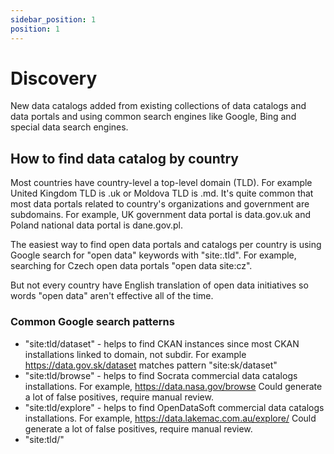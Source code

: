 ```yaml
---
sidebar_position: 1
position: 1
---
```

# Discovery

New data catalogs added from existing collections of data catalogs and data portals and using common search engines like Google, Bing and special data search engines.

## How to find data catalog by country

Most countries have country-level a top-level domain (TLD). For example United Kingdom TLD is .uk or Moldova TLD is .md. It's quite common that most data portals related to country's organizations and government are subdomains. For example, UK government data portal is data.gov.uk and Poland national data portal is dane.gov.pl.

The easiest way to find open data portals and catalogs per country is using Google search for "open data" keywords with "site:.tld". For example, searching for Czech open data portals "open data site:cz".

But not every country have English translation of open data initiatives so words "open data" aren't effective all of the time. 

### Common Google search patterns

* "site:tld/dataset" - helps to find CKAN instances since most CKAN installations linked to domain, not subdir. For example https://data.gov.sk/dataset matches pattern "site:sk/dataset"
* "site:tld/browse" - helps to find Socrata commercial data catalogs installations. For example, https://data.nasa.gov/browse  Could generate a lot of false positives, require manual review.
* "site:tld/explore" - helps to find OpenDataSoft commercial data catalogs installations. For example, https://data.lakemac.com.au/explore/ Could generate a lot of false positives, require manual review. 
* "site:tld/"

